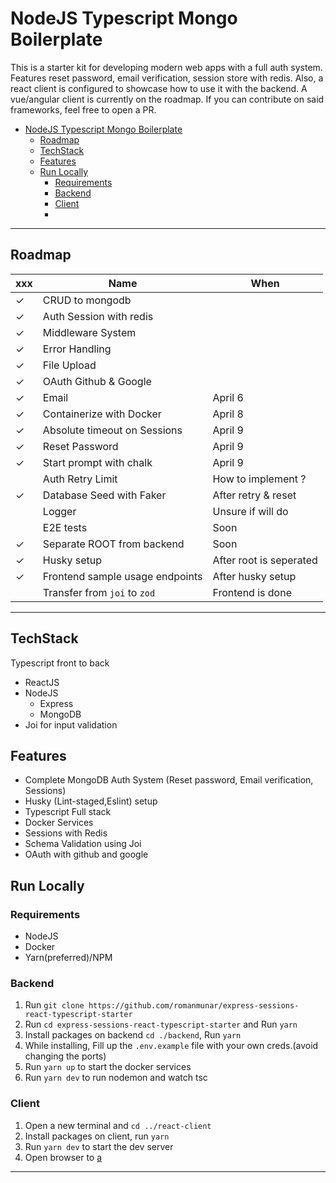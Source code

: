 # NodeJS Typescript Mongo Boilerplate

This is a starter kit for developing modern web apps with a full auth system. Features reset password, email verification, session store with redis. Also, a react client is configured to showcase how to use it with the backend. A vue/angular client is currently on the roadmap. If you can contribute on said frameworks, feel free to open a PR.

- [NodeJS Typescript Mongo Boilerplate](#nodejs-typescript-mongo-boilerplate)
  - [Roadmap](#roadmap)
  - [TechStack](#techstack)
  - [Features](#features)
  - [Run Locally](#run-locally)
    - [Requirements](#requirements)
    - [Backend](#backend)
    - [Client](#client)
    -

---

## Roadmap

| xxx | Name                            | When                    |
| --- | ------------------------------- | ----------------------- |
| ✓   | CRUD to mongodb                 |
| ✓   | Auth Session with redis         |
| ✓   | Middleware System               |
| ✓   | Error Handling                  |
| ✓   | File Upload                     |
| ✓   | OAuth Github & Google           |
| ✓   | Email                           | April 6                 |
| ✓   | Containerize with Docker        | April 8                 |
| ✓   | Absolute timeout on Sessions    | April 9                 |
| ✓   | Reset Password                  | April 9                 |
| ✓   | Start prompt with chalk         | April 9                 |
|     | Auth Retry Limit                | How to implement ?      |
| ✓   | Database Seed with Faker        | After retry & reset     |
|     | Logger                          | Unsure if will do       |
|     | E2E tests                       | Soon                    |
| ✓   | Separate ROOT from backend      | Soon                    |
| ✓   | Husky setup                     | After root is seperated |
| ✓   | Frontend sample usage endpoints | After husky setup       |
|     | Transfer from `joi` to `zod`    | Frontend is done        |

---

## TechStack

Typescript front to back

- ReactJS
- NodeJS
  - Express
  - MongoDB
- Joi for input validation

## Features

- Complete MongoDB Auth System (Reset password, Email verification, Sessions)
- Husky (Lint-staged,Eslint) setup
- Typescript Full stack
- Docker Services
- Sessions with Redis
- Schema Validation using Joi
- OAuth with github and google

## Run Locally

### Requirements

- NodeJS
- Docker
- Yarn(preferred)/NPM

### Backend

1. Run `git clone https://github.com/romanmunar/express-sessions-react-typescript-starter`
2. Run `cd express-sessions-react-typescript-starter` and Run `yarn`
3. Install packages on backend `cd ./backend`, Run `yarn`
4. While installing, Fill up the `.env.example` file with your own creds.(avoid changing the ports)
5. Run `yarn up` to start the docker services
6. Run `yarn dev` to run nodemon and watch tsc

### Client

1. Open a new terminal and `cd ../react-client`
2. Install packages on client, run `yarn`
3. Run `yarn dev` to start the dev server
4. Open browser to [a](http://localhost:3000)

---
